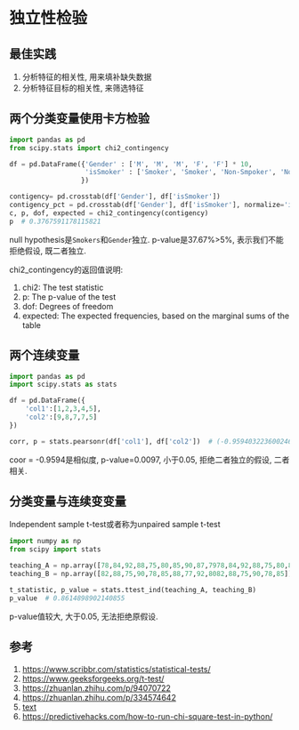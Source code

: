 # 独立性检验


## 最佳实践
1. 分析特征的相关性, 用来填补缺失数据
2. 分析特征目标的相关性, 来筛选特征




## 两个分类变量使用卡方检验


```python
import pandas as pd
from scipy.stats import chi2_contingency

df = pd.DataFrame({'Gender' : ['M', 'M', 'M', 'F', 'F'] * 10,
                   'isSmoker' : ['Smoker', 'Smoker', 'Non-Smpoker', 'Non-Smpoker', 'Smoker'] * 10
                  })

contigency= pd.crosstab(df['Gender'], df['isSmoker'])
contigency_pct = pd.crosstab(df['Gender'], df['isSmoker'], normalize='index')
c, p, dof, expected = chi2_contingency(contigency)
p  # 0.3767591178115821
```
null hypothesis是`Smokers`和`Gender`独立. p-value是37.67%>5%, 表示我们不能拒绝假设, 既二者独立.

chi2_contingency的返回值说明:
1. chi2: The test statistic
2. p: The p-value of the test
3. dof: Degrees of freedom
4. expected: The expected frequencies, based on the marginal sums of the table




## 两个连续变量

```python
import pandas as pd
import scipy.stats as stats

df = pd.DataFrame({
    'col1':[1,2,3,4,5],
    'col2':[9,8,7,7,5]
})

corr, p = stats.pearsonr(df['col1'], df['col2'])  # (-0.9594032236002469, 0.009759076704905544)

```

coor = -0.9594是相似度, p-value=0.0097, 小于0.05, 拒绝二者独立的假设, 二者相关.



## 分类变量与连续变变量

Independent sample t-test或者称为unpaired sample t-test

```python
import numpy as np
from scipy import stats

teaching_A = np.array([78,84,92,88,75,80,85,90,87,7978,84,92,88,75,80,85,90,87,79])
teaching_B = np.array([82,88,75,90,78,85,88,77,92,8082,88,75,90,78,85])

t_statistic, p_value = stats.ttest_ind(teaching_A, teaching_B)
p_value  # 0.8614898902140855

```

p-value值较大, 大于0.05, 无法拒绝原假设.




## 参考
1. https://www.scribbr.com/statistics/statistical-tests/
2. https://www.geeksforgeeks.org/t-test/
3. https://zhuanlan.zhihu.com/p/94070722
4. https://zhuanlan.zhihu.com/p/334574642
5. [text](../../数学/统计学/8假设检验/3_4卡方检验.md)
6. https://predictivehacks.com/how-to-run-chi-square-test-in-python/